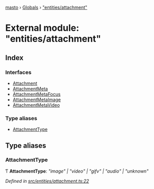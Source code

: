 [masto](../README.md) › [Globals](../globals.md) › ["entities/attachment"](_entities_attachment_.md)

# External module: "entities/attachment"

## Index

### Interfaces

* [Attachment](../interfaces/_entities_attachment_.attachment.md)
* [AttachmentMeta](../interfaces/_entities_attachment_.attachmentmeta.md)
* [AttachmentMetaFocus](../interfaces/_entities_attachment_.attachmentmetafocus.md)
* [AttachmentMetaImage](../interfaces/_entities_attachment_.attachmentmetaimage.md)
* [AttachmentMetaVideo](../interfaces/_entities_attachment_.attachmentmetavideo.md)

### Type aliases

* [AttachmentType](_entities_attachment_.md#attachmenttype)

## Type aliases

###  AttachmentType

Ƭ **AttachmentType**: *"image" | "video" | "gifv" | "audio" | "unknown"*

*Defined in [src/entities/attachment.ts:22](https://github.com/neet/masto.js/blob/b9f6bdd/src/entities/attachment.ts#L22)*
